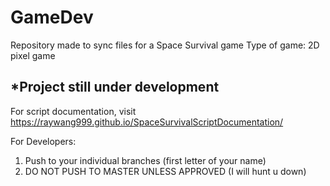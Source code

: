 # GameDev
Repository made to sync files for a Space Survival game
Type of game: 2D pixel game 

*Project still under development
------------------------------------------------------------

For script documentation, visit https://raywang999.github.io/SpaceSurvivalScriptDocumentation/

For Developers:
1. Push to your individual branches (first letter of your name)
2. DO NOT PUSH TO MASTER UNLESS APPROVED (I will hunt u down)
